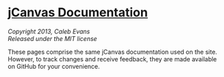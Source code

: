 # [jCanvas Documentation](http://calebevans.me/projects/jcanvas/docs/)
*Copyright 2013, Caleb Evans*  
*Released under the MIT license*

These pages comprise the same jCanvas documentation used on the site. However, to track changes and receive feedback, they are made available on GitHub for your convenience.